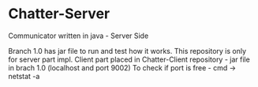 Chatter-Server
==============

Communicator written in java - Server Side

Branch 1.0 has jar file to run and test how it works.
This repository is only for server part impl.
Client part placed in Chatter-Client repository - jar file in brach 1.0  (localhost and port 9002)
To check if port is free - cmd -> netstat -a
